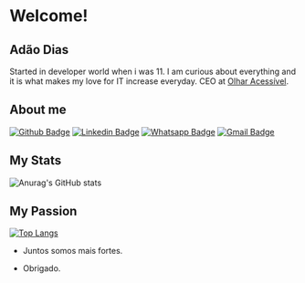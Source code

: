 
# Welcome!
 
## Adão Dias
 
Started in developer world when i was 11. I am curious about everything and it is what makes my love for IT increase everyday. CEO at [Olhar Acessível](https://www.olharacessivel.com.br).


 
 
## About me 
[![Github Badge](https://img.shields.io/badge/-Github-000?style=flat-square&logo=Github&logoColor=white&link=http://github.com/adahox)](http://github.com/adahox)
[![Linkedin Badge](https://img.shields.io/badge/-LinkedIn-blue?style=flat-square&logo=Linkedin&logoColor=white&link=https://linkedin.com/in/adpfilho)](https://linkedin.com/in/adpfilho)
[![Whatsapp Badge](https://img.shields.io/badge/-Whatsapp-4CA143?style=flat-square&labelColor=4CA143&logo=whatsapp&logoColor=white&link=https://api.whatsapp.com/send?phone=31993543165&text=Oi)](https://api.whatsapp.com/send?phone=31993543165&text=Oi)
[![Gmail Badge](https://img.shields.io/badge/-Gmail-c14438?style=flat-square&logo=Gmail&logoColor=white&link=mailto:adahox@gmail.com)](mailto:adahox@gmail.com)
 
 ## My Stats
 ![Anurag's GitHub stats](https://github-readme-stats.vercel.app/api?username=adahox&count_private=true&show_icons=true&theme=dark)
 
 ## My Passion
[![Top Langs](https://github-readme-stats.vercel.app/api/top-langs/?username=adahox&langs_count=8&theme=dark)](https://github.com/adahox/github-readme-stats)
 
- Juntos somos mais fortes.
 
- Obrigado.
